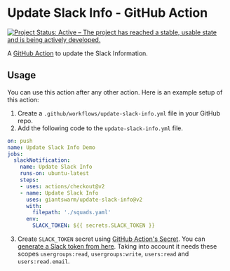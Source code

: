 # Update Slack Info - GitHub Action
[![Project Status: Active – The project has reached a stable, usable state and is being actively developed.](https://www.repostatus.org/badges/latest/active.svg)](https://www.repostatus.org/#active)


A [GitHub Action](https://github.com/features/actions) to update the Slack Information.

## Usage

You can use this action after any other action. Here is an example setup of this action:

1. Create a `.github/workflows/update-slack-info.yml` file in your GitHub repo.
2. Add the following code to the `update-slack-info.yml` file.

```yml
on: push
name: Update Slack Info Demo
jobs:
  slackNotification:
    name: Update Slack Info
    runs-on: ubuntu-latest
    steps:
    - uses: actions/checkout@v2
    - name: Update Slack Info
      uses: giantswarm/update-slack-info@v2
      with:
        filepath: './squads.yaml'
      env:
        SLACK_TOKEN: ${{ secrets.SLACK_TOKEN }}
```

3. Create `SLACK_TOKEN` secret using [GitHub Action's Secret](https://help.github.com/en/actions/configuring-and-managing-workflows/creating-and-storing-encrypted-secrets#creating-encrypted-secrets-for-a-repository). You can [generate a Slack token from here](https://slack.com/intl/en-gb/help/articles/215770388-Create-and-regenerate-API-tokens). Taking into account it needs these scopes `usergroups:read`, `usergroups:write`, `users:read` and `users:read.email`.
